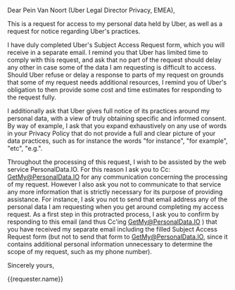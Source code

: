 Dear Pein Van Noort (Uber Legal Director Privacy, EMEA), 

This is a request for access to my personal data held by Uber, as well as a request for notice regarding Uber's practices.

I have duly completed Uber's Subject Access Request form, which you will receive in a separate email. I remind you that Uber has limited time to comply with this request, and ask that no part of the request should delay any other in case some of the data I am requesting is difficult to access. Should Uber refuse or delay a response to parts of my request on grounds that some of my request needs additional resources, I remind you of Uber's obligation to then provide some cost and time estimates for responding to the request fully.

I additionally ask that Uber gives full notice of its practices around my personal data, with a view of truly obtaining specific and informed consent. By way of example, I ask that you expand exhaustively on any use of words in your Privacy Policy that do not provide a full and clear picture of your data practices, such as for instance the words "for instance", "for example", "etc", "e.g.". 

Throughout the processing of this request, I wish to be assisted by the web service PersonalData.IO. For this reason I ask you to Cc: GetMy@PersonalData.IO for any communication concerning the processing of my request. However I also ask you not to communicate to that service any more information that is strictly necessary for its purpose of providing assistance. For instance, I ask you not to send that email address any of the personal data I am requesting when you get around completing my access request. 
As a first step in this protracted process, I ask you to confirm by responding to this email (and thus Cc'ing GetMy@PersonalData.IO ) that you have received my separate email including the filled Subject Access Request form (but not to send that form to GetMy@PersonalData.IO, since it contains additional personal information unnecessary to determine the scope of my request, such as my phone number). 

Sincerely yours,

{{requester.name}}
